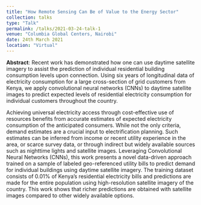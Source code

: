 ```yaml
---
title: "How Remote Sensing Can Be of Value to the Energy Sector"
collection: talks
type: "Talk"
permalink: /talks/2021-03-24-talk-1
venue: "Columbia Global Centers, Nairobi"
date: 24th March 2021
location: "Virtual"
---
```


**Abstract**: 
Recent work has demonstrated how one can use daytime satellite imagery to assist the prediction of individual residential building consumption levels upon connection.
Using six years of longitudinal data of electricity consumption for a large cross-section of grid customers from Kenya, 
we apply convolutional neural networks (CNNs) to daytime satellite images to predict expected levels of residential electricity consumption for individual customers 
throughout the country.

Achieving universal electricity access through cost-effective use of resources benefits from accurate estimates of expected electricity consumption of 
the anticipated consumers. 
While not the only criteria, demand estimates are a crucial input to electrification planning. Such estimates can be inferred from income or recent utility
experience in the area, or scarce survey data, or through indirect but widely available sources such as nighttime lights and satellite images. 
Leveraging Convolutional Neural Networks (CNNs), this work presents a novel data-driven approach trained on a sample of labeled geo-referenced 
utility bills to predict demand for individual buildings using daytime satellite imagery. 
The training dataset consists of 0.01% of Kenya’s residential electricity bills and predictions are made for the 
entire population using high-resolution satellite imagery of the country. This work shows that richer predictions are obtained with 
satellite images compared to other widely available options.
